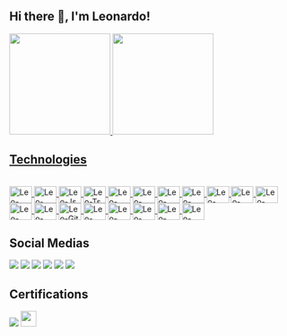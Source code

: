 ## Hi there 👋, I'm Leonardo!

<a href="https://github.com/LeoUrlian">
<img height="180em" src="https://github-readme-stats-sigma-five.vercel.app/api?username=LeoUrlian&theme=tokyonight&show_icons=true"/>
<img height="180em" src="https://github-readme-stats-sigma-five.vercel.app/api/top-langs/?username=LeoUrlian&theme=tokyonight&layout=compact"/>

## Technologies

<div style="display: inline_block"><br>
  <a href="https://developer.mozilla.org/pt-BR/docs/Web/HTML" target="_blank" rel="noreferrer"> <img align="center" alt="Leo-Html5" height="30" width="40" src="https://cdn.jsdelivr.net/gh/devicons/devicon/icons/html5/html5-original.svg" /> </a>
  <a href="https://developer.mozilla.org/pt-BR/docs/Web/CSS" target="_blank" rel="noreferrer"> <img align="center" alt="Leo-Css" height="30" width="40" src="https://cdn.jsdelivr.net/gh/devicons/devicon/icons/css3/css3-original.svg" /> </a>
  <a href="https://www.javascript.com" target="_blank" rel="noreferrer"> <img align="center" alt="Leo-Js" height="30" width="40" src="https://cdn.jsdelivr.net/gh/devicons/devicon/icons/javascript/javascript-original.svg" /> </a>
  <a href="https://www.typescriptlang.org" target="_blank" rel="noreferrer"> <img align="center" alt="Leo-Ts" height="30" width="40" src="https://cdn.jsdelivr.net/gh/devicons/devicon/icons/typescript/typescript-original.svg" /> </a>
  <a href="https://dart.dev" target="_blank" rel="noreferrer"> <img align="center" alt="Leo-Dart" height="30" width="40" src="https://cdn.jsdelivr.net/gh/devicons/devicon/icons/dart/dart-original.svg" /> </a>
  <a href="https://flutter.dev" target="_blank" rel="noreferrer"> <img align="center" alt="Leo-Flutter" height="30" width="40" src="https://cdn.jsdelivr.net/gh/devicons/devicon/icons/flutter/flutter-original.svg" /> </a>
  <a href="https://www.php.net" target="_blank" rel="noreferrer"> <img align="center" alt="Leo-Php" height="30" width="40" src="https://cdn.jsdelivr.net/gh/devicons/devicon/icons/php/php-original.svg" /> </a>
  <a href="https://www.python.org" target="_blank" rel="noreferrer"> <img align="center" alt="Leo-Python" height="30" width="40" src="https://cdn.jsdelivr.net/gh/devicons/devicon/icons/python/python-original.svg" /> </a>
  <a href="https://adonisjs.com" target="_blank" rel="noreferrer"> <img align="center" alt="Leo-Adonisjs" height="30" width="40" src="https://cdn.jsdelivr.net/gh/devicons/devicon/icons/adonisjs/adonisjs-original.svg" /> </a>
  <a href="https://laravel.com" target="_blank" rel="noreferrer"> <img align="center" alt="Leo-Laravel" height="30" width="40" src="https://cdn.jsdelivr.net/gh/devicons/devicon/icons/laravel/laravel-plain.svg" /> </a>
  <a href="https://reactjs.org" target="_blank" rel="noreferrer"> <img align="center" alt="Leo-Reactjs" height="30" width="40" src="https://cdn.jsdelivr.net/gh/devicons/devicon/icons/react/react-original.svg" /> </a>
  <a href="https://aws.amazon.com/pt/" target="_blank" rel="noreferrer"> <img align="center" alt="Leo-Aws" height="30" width="40" src="https://cdn.jsdelivr.net/gh/devicons/devicon/icons/amazonwebservices/amazonwebservices-original.svg" /> </a>
  <a href="https://www.docker.com" target="_blank" rel="noreferrer"> <img align="center" alt="Leo-Docker" height="30" width="40" src="https://cdn.jsdelivr.net/gh/devicons/devicon/icons/docker/docker-original.svg" /> </a>
  <a href="https://git-scm.com" target="_blank" rel="noreferrer"> <img align="center" alt="Leo-Git" height="30" width="40" src="https://cdn.jsdelivr.net/gh/devicons/devicon/icons/git/git-original.svg" /> </a>
  <a href="https://github.com" target="_blank" rel="noreferrer"> <img align="center" alt="Leo-Github" height="30" width="40" src="https://cdn.jsdelivr.net/gh/devicons/devicon/icons/github/github-original.svg" /> </a>  
  <a href="https://www.linux.org" target="_blank" rel="noreferrer"> <img align="center" alt="Leo-Linux" height="30" width="40" src="https://cdn.jsdelivr.net/gh/devicons/devicon/icons/linux/linux-original.svg" /> </a>
  <a href="https://www.mysql.com" target="_blank" rel="noreferrer"> <img align="center" alt="Leo-Mysql" height="30" width="40" src="https://cdn.jsdelivr.net/gh/devicons/devicon/icons/mysql/mysql-original.svg" /> </a>
  <a href="https://www.postgresql.org" target="_blank" rel="noreferrer"> <img align="center" alt="Leo-Postgresql" height="30" width="40" src="https://cdn.jsdelivr.net/gh/devicons/devicon/icons/postgresql/postgresql-original.svg" /> </a>
  <a href="https://code.visualstudio.com" target="_blank" rel="noreferrer"> <img align="center" alt="Leo-Vscode" height="30" width="40" src="https://cdn.jsdelivr.net/gh/devicons/devicon/icons/vscode/vscode-original.svg" /> </a>
</div>
  
## Social Medias
 
<div> 
  <a href="https://www.instagram.com/leonardo_sudati/" target="_blank"><img src="https://img.shields.io/badge/Instagram-E4405F?style=for-the-badge&logo=instagram&logoColor=white" target="_blank"></a>
  <a href="https://www.facebook.com/leonardosudati.urlian/" target="_blank"><img src="https://img.shields.io/badge/Facebook-1877F2?style=for-the-badge&logo=facebook&logoColor=white" target="_blank"></a>
  <a href="https://twitter.com/LeoSudati" target="_blank"><img src="https://img.shields.io/badge/Twitter-1DA1F2?style=for-the-badge&logo=twitter&logoColor=white" target="_blank"></a>
  <a href="https://www.linkedin.com/in/leonardo-sudati-urlian-795a941a5/" target="_blank"><img src="https://img.shields.io/badge/LinkedIn-0077B5?style=for-the-badge&logo=linkedin&logoColor=white" target="_blank"></a>
  <a href="mailto:leonardosudatiurlian@gmail.com.br
"><img src="https://img.shields.io/badge/Gmail-D14836?style=for-the-badge&logo=gmail&logoColor=white" target="_blank"></a>
  <a href="mailto:leourlian@hotmail.com
"><img src="https://img.shields.io/badge/Microsoft_Outlook-0078D4?style=for-the-badge&logo=microsoft-outlook&logoColor=white" target="_blank"></a>
</div>

## Certifications

<div>
<a title="AWS Certified Cloud Practitioner" href="https://www.credly.com/badges/4c4870ef-04e9-4d19-89ca-c74e81d42fea?source=linked_in_profile" target="_blank"><img src="https://img.shields.io/badge/Amazon_AWS-232F3E?style=for-the-badge&logo=amazon-aws&logoColor=white" target="_blank"></a>
<a title="AWS Certified Cloud Practitioner" href="https://www.credly.com/badges/4c4870ef-04e9-4d19-89ca-c74e81d42fea?source=linked_in_profile" target="_blank"><img src="https://assets.zabbix.com/img/logo/zabbix_logo_313x82.png" style="height: 28px; weight: 134.5px;" target="_blank"></a>
</div>
